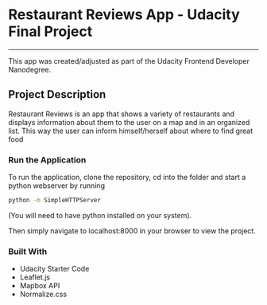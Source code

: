 # Restaurant Reviews App - Udacity Final Project
---
This app was created/adjusted as part of the Udacity Frontend Developer Nanodegree.

## Project Description

Restaurant Reviews is an app that shows a variety of restaurants and displays information about them to the user on a map and in an organized list. This way the user can inform himself/herself about where to find great food

### Run the Application

To run the application, clone the repository, cd into the folder and start a python webserver by running
```sh
python -m SimpleHTTPServer
```
(You will need to have python installed on your system).

Then simply navigate to localhost:8000 in your browser to view the project.

### Built With
*  Udacity Starter Code
*  Leaflet.js
*  Mapbox API
*  Normalize.css
